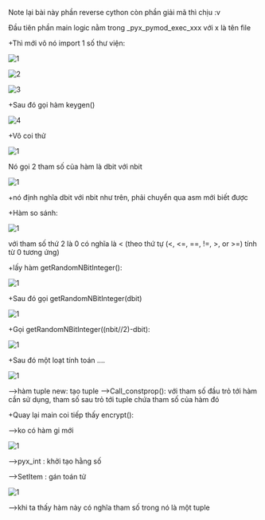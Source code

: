Note lại bài này phần reverse cython còn phần giải mã thì chịu :v

Đầu tiên phần main logic nằm trong _pyx_pymod_exec_xxx với x là tên file 

+Thì mới vô nó import 1 số thư viện:

![1](https://user-images.githubusercontent.com/84214843/160855057-6f631099-a8ec-4613-a415-84433e9f69ff.png)

![2](https://user-images.githubusercontent.com/84214843/160855101-7335ab55-ad17-4c73-b634-5a0c02f83fcb.png)

![3](https://user-images.githubusercontent.com/84214843/160855122-0d12ed6b-4f7c-452a-bd66-30b386293632.png)

+Sau đó gọi hàm keygen()

![4](https://user-images.githubusercontent.com/84214843/160855191-96ac42cc-6ffe-4534-b5e0-d25caecbc427.png)

+Vô coi thử

![1](https://user-images.githubusercontent.com/84214843/160856032-d66ed371-d964-4e64-a135-95a06926eb02.png)

Nó gọi 2 tham số của hàm là dbit với nbit

![1](https://user-images.githubusercontent.com/84214843/160856499-3cb86297-0b48-496a-8dce-5eada4ddd1b9.png)

+nó định nghĩa dbit với nbit như trên, phải chuyển qua asm mới biết được

+Hàm so sánh:

![1](https://user-images.githubusercontent.com/84214843/160858388-47be5b38-c298-44ea-9b98-a8c893f8f0d6.png)

với tham số thứ 2 là 0 có nghĩa là < (theo thứ tự (<, <=, ==, !=, >, or >=) tính từ 0 tương ứng)

+lấy hàm getRandomNBitInteger():

![1](https://user-images.githubusercontent.com/84214843/160860804-d28eb3da-4b7a-496c-b83e-5a7dd4f6297f.png)

+Sau đó gọi getRandomNBitInteger(dbit)

![1](https://user-images.githubusercontent.com/84214843/160877605-ec2686a8-4089-4ce2-896f-b6b42b278042.png)

+Gọi getRandomNBitInteger((nbit//2)-dbit):

![1](https://user-images.githubusercontent.com/84214843/160878009-47184035-a5c8-4ad5-b684-38081b51e69b.png)

+Sau đó một loạt tính toán ....

![1](https://user-images.githubusercontent.com/84214843/160879299-198e038e-da19-48ef-a8b0-22839019950b.png)

-->hàm tuple new: tạo tuple 
-->Call_constprop(): với tham số đầu trỏ tới hàm cần sử dụng, tham số sau trỏ tới tuple chứa tham số của hàm đó

+Quay lại main coi tiếp thấy encrypt():

-->ko có hàm gi mới

![1](https://user-images.githubusercontent.com/84214843/160880896-66e4b676-cf29-4e18-bad6-f5f3ca67e06b.png)

-->pyx_int : khởi tạo hằng số

-->SetItem : gán toán tử 

![1](https://user-images.githubusercontent.com/84214843/160881373-5f7d6716-4940-4eda-8406-f29adf09555f.png)

-->khi ta thấy hàm này có nghĩa tham số trong nó là một tuple
















